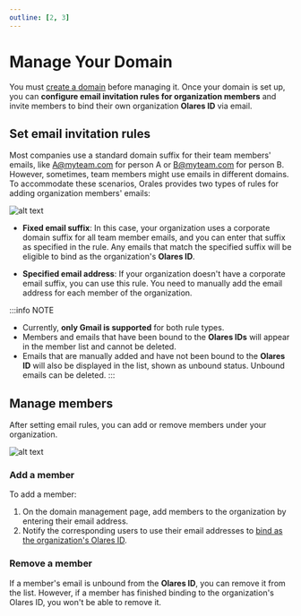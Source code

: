 ```yaml
---
outline: [2, 3]
---
```


# Manage Your Domain

You must [create a domain](host-domain.md) before managing it. Once your domain is set up, you can **configure email invitation rules for organization members** and invite members to bind their own organization **Olares ID** via email.

## Set email invitation rules

Most companies use a standard domain suffix for their team members' emails, like A@myteam.com for person A or B@myteam.com for person B. However, sometimes, team members might use emails in different domains. To accommodate these scenarios, Orales provides two types of rules for adding organization members' emails:

![alt text](/images/how-to/space/set_rule.jpg)

- **Fixed email suffix**: In this case, your organization uses a corporate domain suffix for all team member emails, and you can enter that suffix as specified in the rule. Any emails that match the specified suffix will be eligible to bind as the organization's **Olares ID**.

- **Specified email address**: If your organization doesn't have a corporate email suffix, you can use this rule. You need to manually add the email address for each member of the organization.

:::info NOTE
- Currently, **only Gmail is supported** for both rule types.
- Members and emails that have been bound to the **Olares IDs** will appear in the member list and cannot be deleted.
- Emails that are manually added and have not been bound to the **Olares ID** will also be displayed in the list, shown as unbound status. Unbound emails can be deleted.
:::

## Manage members

After setting email rules, you can add or remove members under your organization.

![alt text](/images/how-to/space/management_members.jpg)

### Add a member

To add a member:

1. On the domain management page, add members to the organization by entering their email address.
2. Notify the corresponding users to use their email addresses to [bind as the organization's Olares ID](../get-started/create-terminus-name.md#).

### Remove a member

If a member's email is unbound from the **Olares ID**, you can remove it from the list. However, if a member has finished binding to the organization's Olares ID, you won't be able to remove it.
